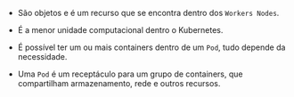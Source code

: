 - São objetos e é um recurso que se encontra dentro dos `Workers Nodes`.
- É a menor unidade computacional dentro o Kubernetes.
- É possível ter um ou mais containers dentro de um `Pod`, tudo depende da necessidade.
   
- Uma `Pod` é um receptáculo para um grupo de containers, que compartilham armazenamento, rede e outros recursos.
